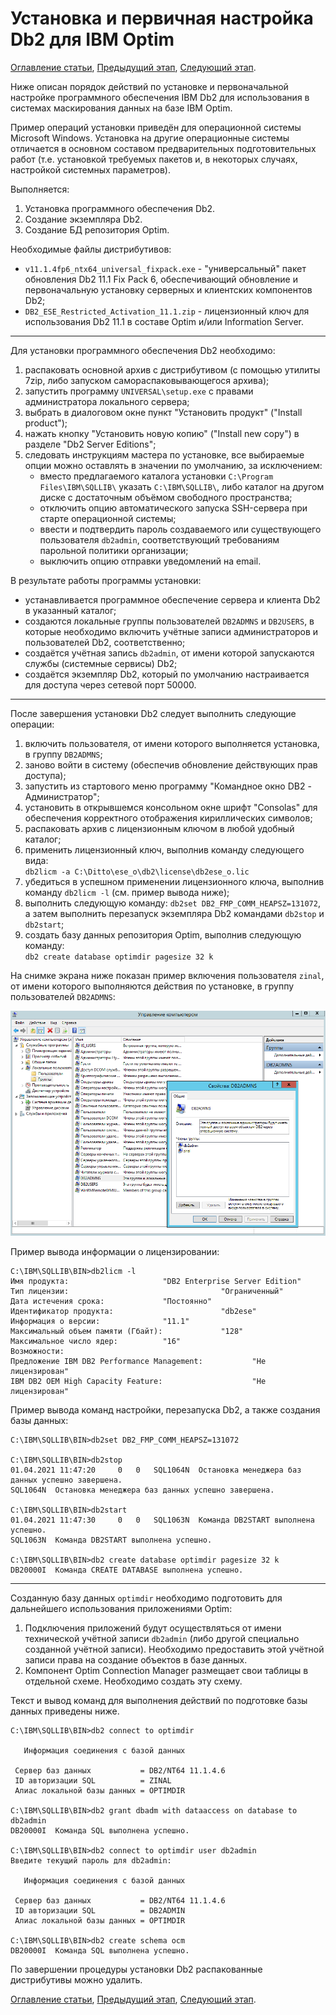 # Установка и первичная настройка Db2 для IBM Optim

[Оглавление статьи](OptimInstallSingleHost),
[Предыдущий этап](OptimInstallSingleHost),
[Следующий этап](OptimOptimInstall).

Ниже описан порядок действий по установке и первоначальной настройке
программного обеспечения IBM Db2 для использования в системах
маскирования данных на базе IBM Optim.

Пример операций установки приведён для операционной системы
Microsoft Windows. Установка на другие операционные системы
отличается в основном составом предварительных подготовительных
работ (т.е. установкой требуемых пакетов и, в некоторых
случаях, настройкой системных параметров).

Выполняется:

1. Установка программного обеспечения Db2.
2. Создание экземпляра Db2.
3. Создание БД репозитория Optim.

Необходимые файлы дистрибутивов:

* `v11.1.4fp6_ntx64_universal_fixpack.exe` - "универсальный" пакет
  обновления Db2 11.1 Fix Pack 6, обеспечивающий обновление и
  первоначальную установку серверных и клиентских компонентов Db2;
* `DB2_ESE_Restricted_Activation_11.1.zip` - лицензионный ключ для
  использования Db2 11.1 в составе Optim и/или Information Server.

---

Для установки программного обеспечения Db2 необходимо:

1. распаковать основной архив с дистрибутивом (с помощью утилиты 7zip,
   либо запуском самораспаковывающегося архива);
1. запустить программу `UNIVERSAL\setup.exe` с правами администратора
   локального сервера;
1. выбрать в диалоговом окне пункт "Установить продукт" ("Install
   product");
1. нажать кнопку "Установить новую копию" ("Install new copy")
   в разделе "Db2 Server Editions";
1. следовать инструкциям мастера по установке, все выбираемые опции
   можно оставлять в значении по умолчанию, за исключением:
    * вместо предлагаемого каталога установки `C:\Program Files\IBM\SQLLIB\`
      указать `C:\IBM\SQLLIB\`, либо каталог на другом диске с достаточным
      объёмом свободного пространства;
    * отключить опцию автоматического запуска SSH-сервера
      при старте операционной системы;
    * ввести и подтвердить пароль создаваемого или существующего
      пользователя `db2admin`, соответствующий требованиям парольной
      политики организации;
    * выключить опцию отправки уведомлений на email.

В результате работы программы установки:

* устанавливается программное обеспечение сервера и клиента Db2 в
  указанный каталог;
* создаются локальные группы пользователей `DB2ADMNS` и `DB2USERS`, в
  которые необходимо включить учётные записи администраторов и
  пользователей Db2, соответственно;
* создаётся учётная запись `db2admin`, от имени которой запускаются
  службы (системные сервисы) Db2;
* создаётся экземпляр Db2, который по умолчанию настраивается
  для доступа через сетевой порт 50000.

---

После завершения установки Db2 следует выполнить следующие операции:

1. включить пользователя, от имени которого выполняется установка,
   в группу `DB2ADMNS`;
1. заново войти в систему (обеспечив обновление действующих прав
   доступа);
1. запустить из стартового меню программу "Командное окно DB2 - Администратор";
1. установить в открывшемся консольном окне шрифт "Consolas" для
   обеспечения корректного отображения кириллических символов;
1. распаковать архив с лицензионным ключом в любой удобный каталог;
1. применить лицензионный ключ, выполнив команду следующего вида:  
   `db2licm -a C:\Ditto\ese_o\db2\license\db2ese_o.lic`
1. убедиться в успешном применении лицензионного ключа, выполнив
   команду `db2licm -l` (см. пример вывода ниже);
1. выполнить следующую команду: `db2set DB2_FMP_COMM_HEAPSZ=131072`,
   а затем выполнить перезапуск экземпляра Db2 командами `db2stop`
   и `db2start`;
1. создать базу данных репозитория Optim, выполнив следующую команду:  
   `db2 create database optimdir pagesize 32 k`

На снимке экрана ниже показан пример включения пользователя `zinal`,
от имени которого выполняются действия по установке, в группу
пользователей `DB2ADMNS`:

![Пользователя в группу DB2ADMNS](images/optim-db2-groups.png)

Пример вывода информации о лицензировании:

```text
C:\IBM\SQLLIB\BIN>db2licm -l
Имя продукта:                     "DB2 Enterprise Server Edition"
Тип лицензии:                                  "Ограниченный"
Дата истечения срока:             "Постоянно"
Идентификатор продукта:                        "db2ese"
Информация о версии:              "11.1"
Максимальный объем памяти (Гбайт):             "128"
Максимальное число ядер:          "16"
Возможности:
Предложение IBM DB2 Performance Management:           "Не лицензирован"
IBM DB2 OEM High Capacity Feature:                    "Не лицензирован"
```

Пример вывода команд настройки, перезапуска Db2, а также создания базы данных:

```text
C:\IBM\SQLLIB\BIN>db2set DB2_FMP_COMM_HEAPSZ=131072

C:\IBM\SQLLIB\BIN>db2stop
01.04.2021 11:47:20     0   0   SQL1064N  Остановка менеджера баз данных успешно завершена.
SQL1064N  Остановка менеджера баз данных успешно завершена.

C:\IBM\SQLLIB\BIN>db2start
01.04.2021 11:47:30     0   0   SQL1063N  Команда DB2START выполнена успешно.
SQL1063N  Команда DB2START выполнена успешно.

C:\IBM\SQLLIB\BIN>db2 create database optimdir pagesize 32 k
DB20000I  Команда CREATE DATABASE выполнена успешно.
```

---

Созданную базу данных `optimdir` необходимо подготовить для
дальнейшего использования приложениями Optim:

1. Подключения приложений будут осуществляться от имени технической
   учётной записи `db2admin` (либо другой специально созданной учётной
   записи). Необходимо предоставить этой учётной записи права на
   создание объектов в базе данных.
1. Компонент Optim Connection Manager размещает свои таблицы в
   отдельной схеме. Необходимо создать эту схему.

Текст и вывод команд для выполнения действий по подготовке базы данных
приведены ниже.

```text
C:\IBM\SQLLIB\BIN>db2 connect to optimdir

   Информация соединения с базой данных

 Сервер баз данных           = DB2/NT64 11.1.4.6
 ID авторизации SQL          = ZINAL
 Алиас локальной базы данных = OPTIMDIR

C:\IBM\SQLLIB\BIN>db2 grant dbadm with dataaccess on database to db2admin
DB20000I  Команда SQL выполнена успешно.

C:\IBM\SQLLIB\BIN>db2 connect to optimdir user db2admin
Введите текущий пароль для db2admin:

   Информация соединения с базой данных

 Сервер баз данных           = DB2/NT64 11.1.4.6
 ID авторизации SQL          = DB2ADMIN
 Алиас локальной базы данных = OPTIMDIR

C:\IBM\SQLLIB\BIN>db2 create schema ocm
DB20000I  Команда SQL выполнена успешно.
```

По завершении процедуры установки Db2 распакованные дистрибутивы
можно удалить.

[Оглавление статьи](OptimInstallSingleHost),
[Предыдущий этап](OptimInstallSingleHost),
[Следующий этап](OptimOptimInstall).
